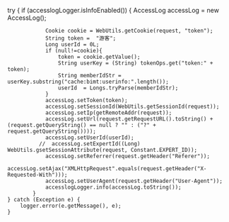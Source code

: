 try {
            if (accesslogLogger.isInfoEnabled()) {
                AccessLog accessLog = new AccessLog();

                Cookie cookie = WebUtils.getCookie(request, "token");
                String token =  "游客";
                Long userId = 0L;
                if (null!=cookie){
                    token = cookie.getValue();
                    String userKey = (String) tokenOps.get("token:" + token);
                    String memberIdStr = userKey.substring("cache:bimt:userinfo:".length());
                    userId  = Longs.tryParse(memberIdStr);
                }
                accessLog.setToken(token);
                accessLog.setSessionId(WebUtils.getSessionId(request));
                accessLog.setIp(getRemoteAddr(request));
                accessLog.setUrl(request.getRequestURL().toString() + (request.getQueryString() == null ? "" : ("?" + request.getQueryString())));
                accessLog.setUserId(userId);
              //  accessLog.setExpertId((Long) WebUtils.gsetSessionAttribute(request, Constant.EXPERT_ID));
                accessLog.setReferrer(request.getHeader("Referer"));
                accessLog.setAjax("XMLHttpRequest".equals(request.getHeader("X-Requested-With")));
                accessLog.setUserAgent(request.getHeader("User-Agent"));
                accesslogLogger.info(accessLog.toString());
            }
	} catch (Exception e) {
		logger.error(e.getMessage(), e);
	}
